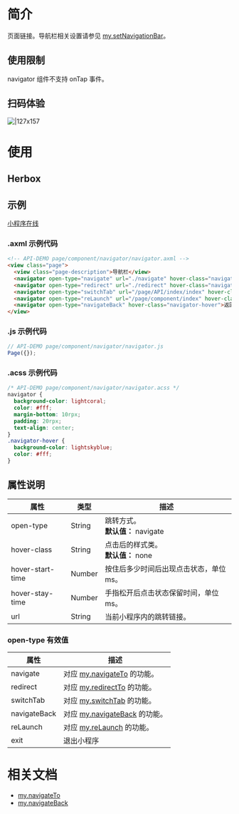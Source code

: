 
# 简介
页面链接。导航栏相关设置请参见 [my.setNavigationBar](https://opendocs.alipay.com/mini/api/xwq8e6)。

## 使用限制
navigator 组件不支持 onTap 事件。

## 扫码体验
![|127x157](https://gw.alipayobjects.com/zos/skylark/f5c228d3-46e1-42d2-bc00-bfb4f48b726c/2018/jpeg/b69413a4-6c07-40df-bf34-be32a4987946.jpeg#align=left&display=inline&height=1906&margin=%5Bobject%20Object%5D&originHeight=1906&originWidth=1540&status=done&style=none&width=127)

# 使用

## Herbox


## 示例

[小程序在线](https://opendocs.alipay.com/examples/181df30d-dcd0-4c09-9516-2d6f9f282d96) 

### .axml 示例代码
```html
<!-- API-DEMO page/component/navigator/navigator.axml -->
<view class="page">
  <view class="page-description">导航栏</view>
  <navigator open-type="navigate" url="./navigate" hover-class="navigator-hover">跳转到新页面</navigator>
  <navigator open-type="redirect" url="./redirect" hover-class="navigator-hover">在当前页打开</navigator>
  <navigator open-type="switchTab" url="/page/API/index/index" hover-class="navigator-hover">跳转到另外一个 Tab - API</navigator>
  <navigator open-type="reLaunch" url="/page/component/index" hover-class="navigator-hover">重新打开</navigator>
  <navigator open-type="navigateBack" hover-class="navigator-hover">返回上一页面</navigator>
</view>
```

### .js 示例代码
```javascript
// API-DEMO page/component/navigator/navigator.js
Page({});
```

### .acss 示例代码
```css
/* API-DEMO page/component/navigator/navigator.acss */
navigator {
  background-color: lightcoral;
  color: #fff;
  margin-bottom: 10rpx;
  padding: 20rpx;
  text-align: center;
}
.navigator-hover {
  background-color: lightskyblue;
  color: #fff;
}
```

## 属性说明
| **属性** | **类型** | **描述** |
| --- | --- | --- |
| open-type | String | 跳转方式。<br />**默认值：** navigate |
| hover-class | String | 点击后的样式类。<br />**默认值：** none |
| hover-start-time | Number | 按住后多少时间后出现点击状态，单位 ms。 |
| hover-stay-time | Number | 手指松开后点击状态保留时间，单位 ms。 |
| url | String | 当前小程序内的跳转链接。 |


###  open-type 有效值
| **属性** | **描述** |
| --- | --- |
| navigate | 对应 [my.navigateTo](/mini/api/zwi8gx) 的功能。 |
| redirect | 对应 [my.redirectTo](/mini/api/fh18ky) 的功能。 |
| switchTab | 对应 [my.switchTab](/mini/api/ui-tabbar) 的功能。 |
| navigateBack | 对应 [my.navigateBack](/mini/api/kc5zbx) 的功能。 |
| reLaunch | 对应 [my.reLaunch](/mini/api/hmn54z) 的功能。 |
| exit | 退出小程序 |



# 相关文档

- [my.navigateTo](https://opendocs.alipay.com/mini/api/zwi8gx)
- [my.navigateBack](https://opendocs.alipay.com/mini/api/kc5zbx)
